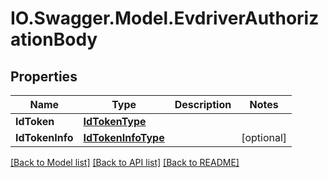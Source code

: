 # IO.Swagger.Model.EvdriverAuthorizationBody
## Properties

Name | Type | Description | Notes
------------ | ------------- | ------------- | -------------
**IdToken** | [**IdTokenType**](IdTokenType.md) |  | 
**IdTokenInfo** | [**IdTokenInfoType**](IdTokenInfoType.md) |  | [optional] 

[[Back to Model list]](../README.md#documentation-for-models) [[Back to API list]](../README.md#documentation-for-api-endpoints) [[Back to README]](../README.md)

